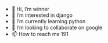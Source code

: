 - 👋 Hi, I’m winner
- 👀 I’m interested in django
- 🌱 I’m currently learning python
- 💞️ I’m looking to collaborate on google
- 📫 How to reach me 191

<!---
chanavee29155/chanavee29155 is a ✨ special ✨ repository because its `README.md` (this file) appears on your GitHub profile.
You can click the Preview link to take a look at your changes.
--->
